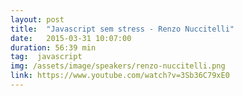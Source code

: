 ```yaml
---
layout: post
title:  "Javascript sem stress - Renzo Nuccitelli"
date:   2015-03-31 10:07:00
duration: 56:39 min
tag:  javascript
img: /assets/image/speakers/renzo-nuccitelli.png
link: https://www.youtube.com/watch?v=3Sb36C79xE0
---
```

